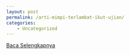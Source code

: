 ```yaml
---
layout: post
permalink: /arti-mimpi-terlambat-ikut-ujian/
categories:
    - Uncategorized
---
```


[Baca Selengkapnya](/02)